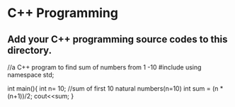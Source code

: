 # C++ Programming

## Add your C++ programming source codes to this directory.

//a C++ program to find sum of numbers from 1 -10 
#include <iostream>
using namespace std;

int main(){
	int n= 10;
	//sum of first 10 natural numbers(n=10)
	int sum = (n * (n+1))/2;
	cout<<sum;
}	

